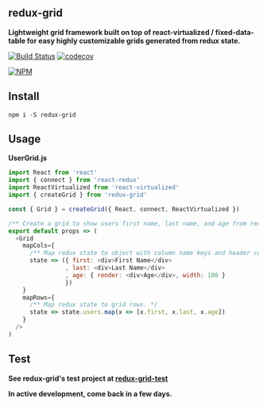 ## redux-grid

**Lightweight grid framework built on top of react-virtualized / fixed-data-table for easy highly customizable grids generated from redux state.**

[![Build Status](https://travis-ci.org/noderaider/redux-grid-test.svg?branch=master)](https://travis-ci.org/noderaider/redux-grid-test)
[![codecov](https://codecov.io/gh/noderaider/redux-grid-test/branch/master/graph/badge.svg)](https://codecov.io/gh/noderaider/redux-grid-test)

[![NPM](https://nodei.co/npm/redux-grid.png?stars=true&downloads=true)](https://nodei.co/npm/redux-grid/)

## Install

`npm i -S redux-grid`

## Usage

**UserGrid.js**

```js
import React from 'react'
import { connect } from 'react-redux'
import ReactVirtualized from 'react-virtualized'
import { createGrid } from 'redux-grid'

const { Grid } = createGrid({ React, connect, ReactVirtualized })

/** Create a grid to show users first name, last name, and age from redux */
export default props => (
  <Grid
    mapCols={
      /** Map redux state to object with column name keys and header component values */
      state => ({ first: <div>First Name</div>
                , last: <div>Last Name</div>
                , age: { render: <div>Age</div>, width: 100 }
                })
    }
    mapRows={
      /** Map redux state to grid rows. */
      state => state.users.map(x => [x.first, x.last, x.age])
    }
  />
)
```

## Test

**See redux-grid's test project at [redux-grid-test](https://github.com/noderaider/redux-grid-test)**


**In active development, come back in a few days.**

